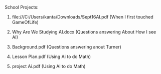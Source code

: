 School Projects:

1. file:///C:/Users/kanta/Downloads/Sept16AI.pdf (When I first touched GameOfLife)

2. Why Are We Studying AI.docx (Questions answering About How I see AI)

3. Background.pdf (Questions answering anout Turner)

4. Lesson Plan.pdf (Using Ai to do Math)

5. project Ai.pdf (Using Ai to do Math)
